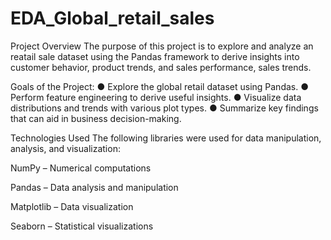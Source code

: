 # EDA_Global_retail_sales

Project Overview
          The purpose of this project is to explore and analyze an reatail sale dataset using the Pandas framework to derive insights into customer behavior, product trends, and sales performance, sales trends.

Goals of the Project:
● Explore the global retail dataset using Pandas. 
● Perform feature engineering to derive useful insights. 
● Visualize data distributions and trends with various plot types. 
● Summarize key findings that can aid in business decision-making.

Technologies Used
The following libraries were used for data manipulation, analysis, and visualization:

NumPy – Numerical computations

Pandas – Data analysis and manipulation

Matplotlib – Data visualization

Seaborn – Statistical visualizations

